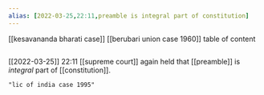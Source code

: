 ```yaml
---
alias: [2022-03-25,22:11,preamble is integral part of constitution]
---
```

[[kesavananda bharati case]] [[berubari union case 1960]]
table of content
```toc
```

[[2022-03-25]] 22:11
[[supreme court]] again held that [[preamble]] is *integral* part of [[constitution]].
```query
"lic of india case 1995"
```